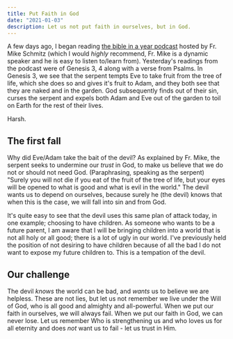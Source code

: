 ```yaml
---
title: Put Faith in God
date: "2021-01-03"
description: Let us not put faith in ourselves, but in God.
---
```


A few days ago, I began reading [the bible in a year podcast](https://media.ascensionpress.com/category/ascension-podcasts/bibleinayear/) hosted by Fr. Mike Schmitz (which I would _highly_ recommend, Fr. Mike is a dynamic speaker and he is easy to listen to/learn from). Yesterday's readings from the podcast were of Genesis 3, 4 along with a verse from Psalms. In Genesis 3, we see that the serpent tempts Eve to take fruit from the tree of life, which she does so and gives it's fruit to Adam, and they both see that they are naked and in the garden. God subsequently finds out of their sin, curses the serpent and expels both Adam and Eve out of the garden to toil on Earth for the rest of their lives.

Harsh.

## The first fall
Why did Eve/Adam take the bait of the devil? As explained by Fr. Mike, the serpent seeks to undermine our _trust_ in God, to make us believe that we do not or should not need God. (Paraphrasing, speaking as the serpent) "Surely you will not die if you eat of the fruit of the tree of life, but your eyes will be opened to what is good and what is evil in the world." The devil wants us to depend on ourselves, because surely he (the devil) knows that when this is the case, we will fall into sin and from God.

It's quite easy to see that the devil uses this same plan of attack today, in one example; choosing to have children. As someone who wants to be a future parent, I am aware that I will be bringing children into a world that is not all holy or all good; there is a lot of ugly in our world. I've previously held the position of not desiring to have children because of all the bad I do not want to expose my future children to. This is a tempation of the devil.

## Our challenge
The devil _knows_ the world can be bad, and _wants_ us to believe we are helpless. These are not lies, but let us not remember we live under the Will of God, who is all good and almighty and all-powerful. When we put our faith in ourselves, we will always fail. When we put our faith in God, we can never lose. Let us remember Who is strengthening us and who loves us for all eternity and does _not_ want us to fail - let us trust in Him.